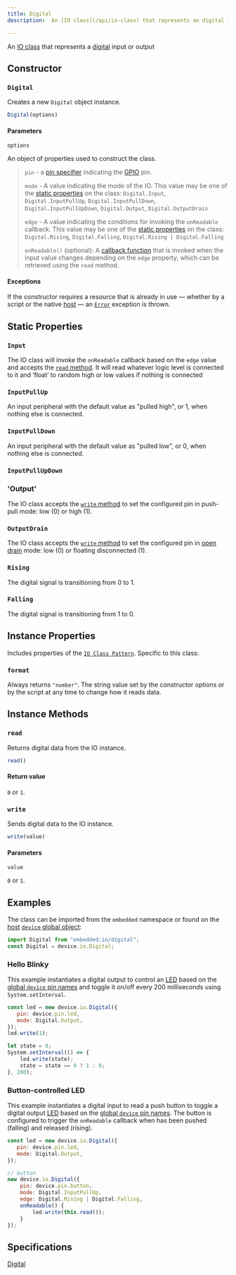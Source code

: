 ```yaml
---
title: Digital
description:  An [IO class](/api/io-class) that represents an digital input and/or output

---
```


An [IO class](/api/io-class) that represents a [digital](/glossary/#digital) input or output

## Constructor

### `Digital`

Creates a new `Digital` object instance.

```js
Digital(options)
```

#### Parameters

`options`

An object of properties used to construct the class.

> `pin` - a [pin specifier](/glossary/#pin-speficier) indicating the [GPIO](/glossary/#gpio) pin.
>
> `mode` - A value indicating the mode of the IO. This value may be one of the [static properties](#static-properties) on the class: `Digital.Input`, `Digital.InputPullUp`, `Digital.InputPullDown`, `Digital.InputPullUpDown`, `Digital.Output`, `Digital.OutputDrain`
>
> `edge` - A value indicating the conditions for invoking the `onReadable` callback. This value may be one of the [static properties](#static-properties) on the class: `Digital.Rising`, `Digital.Falling`, `Digital.Rising | Digital.Falling`
>
> `onReadable()` (optional): A [callback function](https://developer.mozilla.org/en-US/docs/Glossary/Callback_function) that is invoked when the input value changes depending on the `edge` property, which can be retrieved using the `read` method.

#### Exceptions

If the constructor requires a resource that is already in use — whether by a script or the native [host](/glossary/#host) — an [`Error`](https://developer.mozilla.org/en-US/docs/Web/JavaScript/Reference/Global_Objects/Error) exception is thrown.

## Static Properties

### `Input`

The IO class will invoke the `onReadable` callback based on the `edge` value and accepts the [`read` method](#read). It will read whatever logic level is connected to it and ‘float’ to random high or low values if nothing is connected

### `InputPullUp`

An input peripheral with the default value as "pulled high", or 1, when nothing else is connected.

### `InputPullDown`

An input peripheral with the default value as "pulled low", or 0, when nothing else is connected.

### `InputPullUpDown`

### 'Output'

The IO class accepts the [`write` method](#write) to set the configured pin in push-pull mode: low (0) or high (1).

### `OutputDrain`

The IO class accepts the [`write` method](#write) to set the configured pin in [open drain](/glossary/#open-drain) mode: low (0) or floating disconnected (1).

### `Rising`

The digital signal is transitioning from 0 to 1.

### `Falling`

The digital signal is transitioning from 1 to 0.

## Instance Properties

Includes properties of the [`IO Class Pattern`](/api/io-class). Specific to this class:

### `format`

Always returns `"number"`. The string value set by the constructor options or by the script at any time to change how it reads data.

## Instance Methods

### `read`

Returns digital data from the IO instance.

```js
read()
```

#### Return value

`0` or `1`.

### `write`

Sends digital data to the IO instance.

```js
write(value)
```

#### Parameters

`value`

`0` or `1`.

## Examples

The class can be imported from the `embedded` namespace or found on the [host](/glossary/#host) [`device` global object](/api/host-provider):

```js
import Digital from "embedded:io/digital";
const Digital = device.io.Digital;
```

### Hello Blinky

This example instantiates a digital output to control an [LED](/glossary/#led) based on the [global `device` pin names](/api/host-provider) and toggle it on/off every 200 milliseconds using `System.setInterval`.

```js
const led = new device.io.Digital({
   pin: device.pin.led,
   mode: Digital.Output,
});
led.write(1);

let state = 0;
System.setInterval(() => {
	led.write(state);
	state = state == 0 ? 1 : 0;
}, 200);
```

### Button-controlled LED

This example instantiates a digital input to read a push button to toggle a digital output [LED](/glossary/#led) based on the [global `device` pin names](/api/host-provider). The button is configured to trigger the `onReadable` callback when has been pushed (falling) and released (rising).

```js
const led = new device.io.Digital({
   pin: device.pin.led,
   mode: Digital.Output,
});

// button
new device.io.Digital({
    pin: device.pin.button,
    mode: Digital.InputPullUp,
    edge: Digital.Rising | Digital.Falling,
    onReadable() {
        led.write(this.read());
    }
});
```

## Specifications

[Digital](https://419.ecma-international.org/#-10-io-classes-digital)



